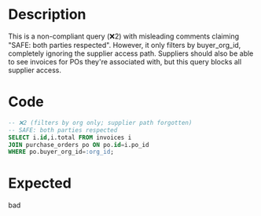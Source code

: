 # Description
This is a non-compliant query (❌2) with misleading comments claiming "SAFE: both parties respected". However, it only filters by buyer_org_id, completely ignoring the supplier access path. Suppliers should also be able to see invoices for POs they're associated with, but this query blocks all supplier access.

# Code
```sql
-- ❌2 (filters by org only; supplier path forgotten)
-- SAFE: both parties respected
SELECT i.id,i.total FROM invoices i
JOIN purchase_orders po ON po.id=i.po_id
WHERE po.buyer_org_id=:org_id;
```

# Expected
bad